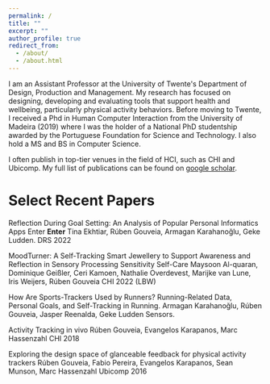 ```yaml
---
permalink: /
title: ""
excerpt: ""
author_profile: true
redirect_from: 
  - /about/
  - /about.html
---
```


I am an Assistant Professor at the University of Twente's Department of Design, Production and Management. My research has focused on designing, developing and evaluating tools that support health and wellbeing, particularly physical activity behaviors. Before moving to Twente, I received a Phd in Human Computer Interaction from the University of Madeira (2019) where I was the holder of a National PhD studentship awarded by the Portuguese Foundation for Science and Technology. I also hold a MS and BS in Computer Science.

I often publish in top-tier venues in the field of HCI, such as CHI and Ubicomp. My full list of publications can be found on [google scholar](https://scholar.google.pt/citations?user=3Of_dqIAAAAJ&hl=en).


Select Recent Papers
======

Reflection During Goal Setting: An Analysis of Popular Personal Informatics Apps Enter **Enter**
Tina Ekhtiar, Rúben Gouveia, Armagan Karahanoğlu, Geke Ludden.
DRS 2022

MoodTurner: A Self-Tracking Smart Jewellery to Support Awareness and Reflection in Sensory Processing Sensitivity Self-Care
Maysoon Al-quaran, Dominique Geißler, Ceri Kamoen, Nathalie Overdevest, Marijke van Lune, Iris Weijers, Rúben Gouveia
CHI 2022 (LBW)

How Are Sports-Trackers Used by Runners? Running-Related Data, Personal Goals, and Self-Tracking in Running. 
Armagan Karahanoğlu, Rúben Gouveia, Jasper Reenalda, Geke Ludden 
Sensors.

Activity Tracking in vivo
Rúben Gouveia, Evangelos Karapanos, Marc Hassenzahl 
CHI 2018

Exploring the design space of glanceable feedback for physical activity trackers
Rúben Gouveia, Fabio Pereira, Evangelos Karapanos, Sean Munson, Marc Hassenzahl
Ubicomp 2016

